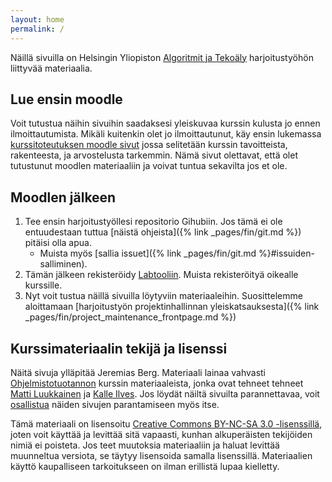 ```yaml
---
layout: home
permalink: /
---
```


Näillä sivuilla on Helsingin Yliopiston [Algoritmit ja Tekoäly](https://studies.helsinki.fi/kurssit/opintojakso/otm-3d27dcc5-f7b5-4eec-b5db-53217aee3918/TKT20010) harjoitustyöhön liittyvää materiaalia. 

## Lue ensin moodle
Voit tutustua näihin sivuihin saadaksesi yleiskuvaa kurssin kulusta jo 
ennen ilmoittautumista. Mikäli kuitenkin olet jo ilmoittautunut, käy ensin lukemassa 
[kurssitoteutuksen moodle sivut]({{site.moodle}}) jossa selitetään kurssin tavoitteista, rakenteesta, ja arvostelusta tarkemmin. 
Nämä sivut olettavat, että olet tutustunut moodlen materiaaliin ja voivat tuntua sekavilta jos et ole.

## Moodlen jälkeen
1. Tee ensin harjoitustyöllesi repositorio Gihubiin. Jos tämä ei ole entuudestaan tuttua [näistä ohjeista]({% link _pages/fin/git.md %}) pitäisi olla apua. 
    - Muista myös [sallia issuet]({% link _pages/fin/git.md %}#issuiden-salliminen).
1. Tämän jälkeen rekisteröidy [Labtooliin](https://study.cs.helsinki.fi/labtool/). Muista rekisteröityä oikealle kurssille.
1. Nyt voit tustua näillä sivuilla löytyviin materiaaleihin. Suosittelemme aloittamaan [harjoitustyön projektinhallinnan yleiskatsauksesta]({% link _pages/fin/project_maintenance_frontpage.md %})

## Kurssimateriaalin tekijä ja lisenssi

Näitä sivuja ylläpitää Jeremias Berg. Materiaali lainaa vahvasti [Ohjelmistotuotannon](https://ohjelmistotuotanto-hy.github.io/) kurssin materiaaleista,
jonka ovat tehneet tehneet <a href="https://github.com/mluukkai">Matti Luukkainen</a> ja <a href="https://github.com/Kaltsoon">Kalle Ilves</a>. 
Jos löydät näiltä sivuilta parannettavaa, voit <a href="/korjaus#typoja-materiaalissa">osallistua</a> näiden sivujen parantamiseen myös itse.

Tämä materiaali on lisensoitu <a rel="license" href="https://creativecommons.org/licenses/by-nc-sa/3.0/">Creative Commons BY-NC-SA 3.0 -lisenssillä</a>, joten voit käyttää ja levittää sitä vapaasti, kunhan alkuperäisten tekijöiden nimiä ei poisteta. Jos teet muutoksia materiaaliin ja haluat levittää muunneltua versiota, se täytyy lisensoida samalla lisenssillä. Materiaalien käyttö kaupalliseen tarkoitukseen on ilman erillistä lupaa kielletty.
